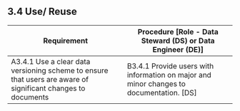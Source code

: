 **3.4 Use/ Reuse**
------------------

| **Requirement**                                                                                              | **Procedure** \[Role - Data Steward (DS) or Data Engineer (DE)\]                          |
|--------------------------------------------------------------------------------------------------------------|-------------------------------------------------------------------------------------------|
| A3.4.1 Use a clear data versioning scheme to ensure that users are aware of significant changes to documents | B3.4.1 Provide users with information on major and minor changes to documentation. \[DS\] |
